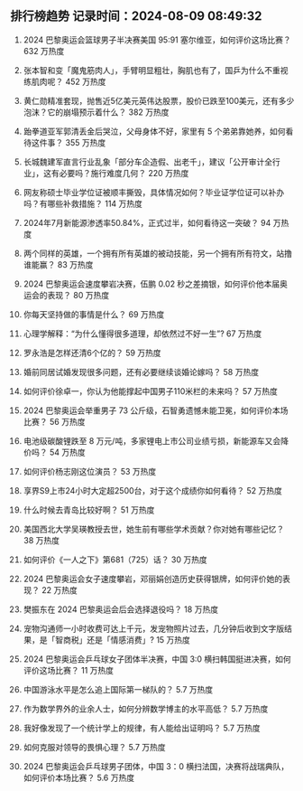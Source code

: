 
## 排行榜趋势 记录时间：2024-08-09 08:49:32
  
  1. 2024 巴黎奥运会篮球男子半决赛美国 95:91 塞尔维亚，如何评价这场比赛？ 632 万热度
    
  2. 张本智和变「魔鬼筋肉人」，手臂明显粗壮，胸肌也有了，国乒为什么不重视练肌肉呢？ 452 万热度
    
  3. 黄仁勋精准套现，抛售近5亿美元英伟达股票，股价已跌至100美元，还有多少泡沫？它的崩塌预示着什么？ 382 万热度
    
  4. 跆拳道亚军郭清丢金后哭泣，父母身体不好，家里有 5 个弟弟靠她养，如何看待这件事？ 355 万热度
    
  5. 长城魏建军直言行业乱象「部分车企造假、出老千」，建议「公开审计全行业」，这有必要吗？施行难度几何？ 220 万热度
    
  6. 网友称硕士毕业学位证被顺丰撕毁，具体情况如何？毕业证学位证可以补办吗？有哪些补救措施？ 114 万热度
    
  7. 2024年7月新能源渗透率50.84%，正式过半，如何看待这一突破？ 94 万热度
    
  8. 两个同样的英雄，一个拥有所有英雄的被动技能，另一个拥有所有符文，站撸谁能赢？ 83 万热度
    
  9. 2024 巴黎奥运会速度攀岩决赛，伍鹏 0.02 秒之差摘银，如何评价他本届奥运会的表现？ 80 万热度
    
  10. 你每天坚持做的事情是什么？ 69 万热度
    
  11. 心理学解释：“为什么懂得很多道理，却依然过不好一生”? 67 万热度
    
  12. 罗永浩是怎样还清6个亿的？ 59 万热度
    
  13. 婚前同居试婚发现很多问题，还有必要继续谈婚论嫁吗？ 58 万热度
    
  14. 如何评价徐卓一，你认为他能撑起中国男子110米栏的未来吗？ 57 万热度
    
  15. 2024 巴黎奥运会举重男子 73 公斤级，石智勇遗憾未能卫冕，如何评价本场比赛？ 56 万热度
    
  16. 电池级碳酸锂跌至 8 万元/吨，多家锂电上市公司业绩亏损，新能源车又会降价吗？ 54 万热度
    
  17. 如何评价杨志刚这位演员？ 53 万热度
    
  18. 享界S9上市24小时大定超2500台，对于这个成绩你如何看待？ 52 万热度
    
  19. 什么时候去青岛比较好啊？ 51 万热度
    
  20. 美国西北大学吴瑛教授去世，她生前有哪些学术贡献？你对她有哪些记忆？ 38 万热度
    
  21. 如何评价《一人之下》第681（725）话？ 30 万热度
    
  22. 2024 巴黎奥运会女子速度攀岩，邓丽娟创造历史获得银牌，如何评价她的表现？ 22 万热度
    
  23. 樊振东在 2024 巴黎奥运会后会选择退役吗？ 18 万热度
    
  24. 宠物沟通师一小时收费可达上千元，发宠物照片过去，几分钟后收到文字版结果，是「智商税」还是「情感消费」? 15 万热度
    
  25. 2024 巴黎奥运会乒乓球女子团体半决赛，中国 3:0 横扫韩国挺进决赛，如何评价这场比赛？ 11 万热度
    
  26. 中国游泳水平是怎么追上国际第一梯队的？ 5.7 万热度
    
  27. 作为数学界外的业余人士，如何分辨数学博主的水平高低？ 5.7 万热度
    
  28. 我好像发现了一个统计学上的规律，有人能给出证明吗？ 5.7 万热度
    
  29. 如何克服对领导的畏惧心理？ 5.7 万热度
    
  30. 2024 巴黎奥运会乒乓球男子团体，中国 3：0 横扫法国，决赛将战瑞典队，如何评价本场比赛？ 5.6 万热度
    
